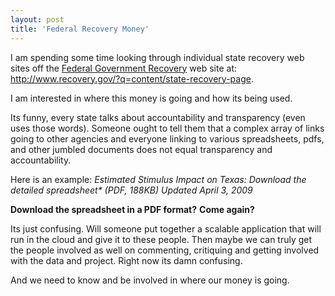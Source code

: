 ```yaml
---
layout: post
title: 'Federal Recovery Money'
---
```

I am spending some time looking through individual state recovery web sites off the <a href="http://www.recovery.gov">Federal Government Recovery</a> web site at: <a href="http://www.recovery.gov/?q=content/state-recovery-page">http://www.recovery.gov/?q=content/state-recovery-page</a>.<p></p>
I am interested in where this money is going and how its being used.<p></p>
Its funny, every state talks about accountability and transparency (even uses those words). Someone ought to tell them that a complex array of links going to other agencies and everyone linking to various spreadsheets, pdfs, and other jumbled documents does not equal transparency and accountability.<p></p>
Here is an example: <em>Estimated Stimulus Impact on Texas: Download the detailed spreadsheet* (PDF, 188KB) Updated April 3, 2009</em><p></p>
<strong>Download the spreadsheet in a PDF format?</strong> <strong>Come again?</strong><p></p>
Its just confusing. Will someone put together a scalable application that will run in the cloud and give it to these people. Then maybe we can truly get the people involved as well on commenting, critiquing and getting involved with the data and project. Right now its damn confusing.<p></p>
And we need to know and be involved in where our money is going.